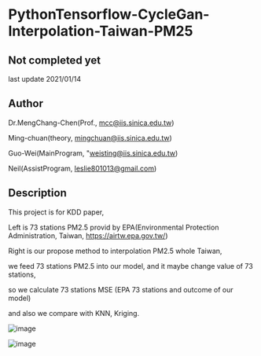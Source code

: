 # PythonTensorflow-CycleGan-Interpolation-Taiwan-PM25

## Not completed yet

last update 2021/01/14

## Author

Dr.MengChang-Chen(Prof., mcc@iis.sinica.edu.tw)

Ming-chuan(theory, mingchuan@iis.sinica.edu.tw)

Guo-Wei(MainProgram, "weisting@iis.sinica.edu.tw) 

Neil(AssistProgram, leslie801013@gmail.com)

## Description
This project is for KDD paper,

Left is 73 stations PM2.5 provid by EPA(Environmental Protection Administration, Taiwan, https://airtw.epa.gov.tw/)

Right is our propose method to interpolation PM2.5 whole Taiwan, 

we feed 73 stations PM2.5 into our model, and it maybe change value of 73 stations,

so we calculate 73 stations MSE (EPA 73 stations and outcome of our model)

and also we compare with KNN, Kriging.

![image](https://github.com/weisting-kw/PythonTensorflow-CycleGan-Interpolation-Taiwan-PM25/blob/main/example.png)

![image](https://github.com/weisting-kw/PythonTensorflow-CycleGan-Interpolation-Taiwan-PM25/blob/main/example2.png)
